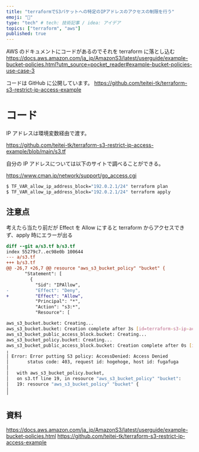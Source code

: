 ```yaml
---
title: "terraformでS3バケットへの特定のIPアドレスのアクセスの制限を行う"
emoji: "🤖"
type: "tech" # tech: 技術記事 / idea: アイデア
topics: ["terraform", "aws"]
published: true
---
```


AWS のドキュメントにコードがあるのでそれを terraform に落とし込む
https://docs.aws.amazon.com/ja_jp/AmazonS3/latest/userguide/example-bucket-policies.html?utm_source=pocket_reader#example-bucket-policies-use-case-3

コードは GitHub に公開しています。
https://github.com/teitei-tk/terraform-s3-restrict-ip-access-example

# コード

IP アドレスは環境変数経由で渡す。

https://github.com/teitei-tk/terraform-s3-restrict-ip-access-example/blob/main/s3.tf

自分の IP アドレスについては以下のサイトで調べることができる。

https://www.cman.jp/network/support/go_access.cgi

```sh
$ TF_VAR_allow_ip_address_block="192.0.2.1/24" terraform plan
$ TF_VAR_allow_ip_address_block="192.0.2.1/24" terraform apply
```

## 注意点

考えたら当たり前だが Effect を Allow にすると terraform からアクセスできず、apply 時にエラーが出る

```diff
diff --git a/s3.tf b/s3.tf
index 55279c7..ec98e0b 100644
--- a/s3.tf
+++ b/s3.tf
@@ -26,7 +26,7 @@ resource "aws_s3_bucket_policy" "bucket" {
       "Statement": [
         {
           "Sid": "IPAllow",
-          "Effect": "Deny",
+          "Effect": "Allow",
           "Principal": "*",
           "Action": "s3:*",
           "Resource": [
```

```sh
aws_s3_bucket.bucket: Creating...
aws_s3_bucket.bucket: Creation complete after 3s [id=terraform-s3-ip-access-example]
aws_s3_bucket_public_access_block.bucket: Creating...
aws_s3_bucket_policy.bucket: Creating...
aws_s3_bucket_public_access_block.bucket: Creation complete after 0s [id=terraform-s3-ip-access-example]
╷
│ Error: Error putting S3 policy: AccessDenied: Access Denied
│       status code: 403, request id: hogehoge, host id: fugafuga
│
│   with aws_s3_bucket_policy.bucket,
│   on s3.tf line 19, in resource "aws_s3_bucket_policy" "bucket":
│   19: resource "aws_s3_bucket_policy" "bucket" {
│
╵
```

## 資料

https://docs.aws.amazon.com/ja_jp/AmazonS3/latest/userguide/example-bucket-policies.html
https://github.com/teitei-tk/terraform-s3-restrict-ip-access-example
